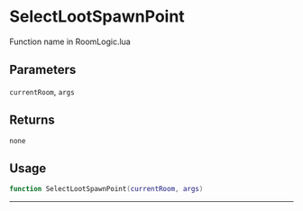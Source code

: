 # SelectLootSpawnPoint
Function name in RoomLogic.lua
## Parameters
`currentRoom`, `args`
## Returns
`none`
## Usage
```lua
function SelectLootSpawnPoint(currentRoom, args)
```
---
